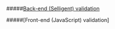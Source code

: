 #####[Back-end (Selligent) validation](https://github.com/Yourzine/HTML-CSS-Javascript-Snippets/blob/master/Validation/Back-end%20(Selligent).md)

#####[Front-end (JavaScript) validation]
